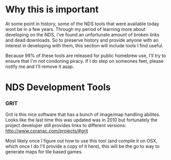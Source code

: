 # Why this is important

At some point in history, some of the NDS tools that were available today wont be in a few years. Through my period of learning more about developing on the NDS, i've found an unfortunate amount of broken links and dead downloads. So to preserve history and provide anyone with an interest in developing with them, this section will include tools I find useful.

Because 99% of these tools are released for public homebrew use, I'll try to ensure that I'm not condoning piracy. If I do step on someones feet, please notify me and I'll remove it asap.

# NDS Development Tools

### GRIT
Grit is this nice software that has a bunch of image/map handling abilites. Looks like the last time this was updated was in 2010 but fortunately the project developer still provides links to different versions: http://www.coranac.com/projects/#grit

Most likely once I figure out how to use this tool (and compile it on OSX, which once I do I'll provide a copy of it here), this will be the go to way to generate maps for tile based games.
